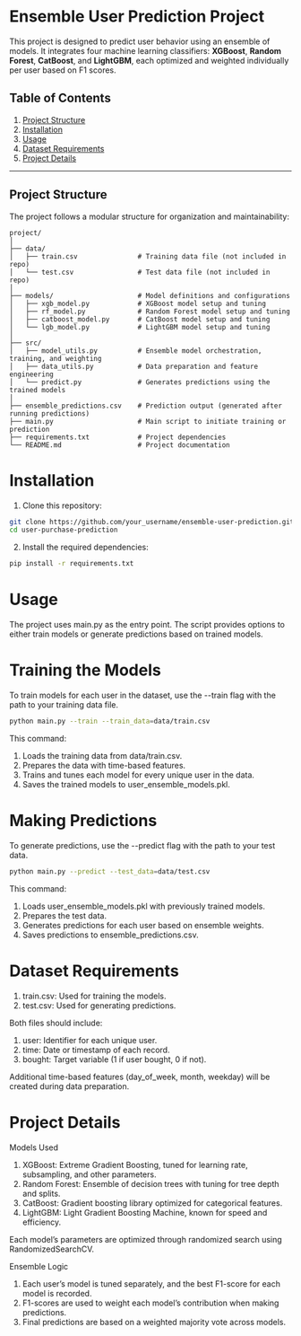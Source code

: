 # Ensemble User Prediction Project

This project is designed to predict user behavior using an ensemble of models. It integrates four machine learning classifiers: **XGBoost**, **Random Forest**, **CatBoost**, and **LightGBM**, each optimized and weighted individually per user based on F1 scores.

## Table of Contents

1. [Project Structure](#project-structure)
2. [Installation](#installation)
3. [Usage](#usage)
4. [Dataset Requirements](#dataset-requirements)
5. [Project Details](#project-details)

---

## Project Structure

The project follows a modular structure for organization and maintainability:

```plaintext
project/
│
├── data/
│   ├── train.csv               # Training data file (not included in repo)
│   └── test.csv                # Test data file (not included in repo)
│
├── models/                     # Model definitions and configurations
│   ├── xgb_model.py            # XGBoost model setup and tuning
│   ├── rf_model.py             # Random Forest model setup and tuning
│   ├── catboost_model.py       # CatBoost model setup and tuning
│   └── lgb_model.py            # LightGBM model setup and tuning
│
├── src/
│   ├── model_utils.py          # Ensemble model orchestration, training, and weighting
│   ├── data_utils.py           # Data preparation and feature engineering
│   └── predict.py              # Generates predictions using the trained models
│
├── ensemble_predictions.csv    # Prediction output (generated after running predictions)
├── main.py                     # Main script to initiate training or prediction
├── requirements.txt            # Project dependencies
└── README.md                   # Project documentation
```

# Installation
1. Clone this repository:
```bash
git clone https://github.com/your_username/ensemble-user-prediction.git
cd user-purchase-prediction
```
2. Install the required dependencies:
```bash
pip install -r requirements.txt
```

# Usage
The project uses main.py as the entry point. The script provides options to either train models or generate predictions based on trained models.

# Training the Models
To train models for each user in the dataset, use the --train flag with the path to your training data file.
```bash
python main.py --train --train_data=data/train.csv
```
This command:

1. Loads the training data from data/train.csv.
2. Prepares the data with time-based features.
3. Trains and tunes each model for every unique user in the data.
4. Saves the trained models to user_ensemble_models.pkl.

# Making Predictions
To generate predictions, use the --predict flag with the path to your test data.
```bash
python main.py --predict --test_data=data/test.csv
```

This command:

1. Loads user_ensemble_models.pkl with previously trained models.
2. Prepares the test data.
3. Generates predictions for each user based on ensemble weights.
4. Saves predictions to ensemble_predictions.csv.

# Dataset Requirements
1. train.csv: Used for training the models.
2. test.csv: Used for generating predictions.

Both files should include:

1. user: Identifier for each unique user.
2. time: Date or timestamp of each record.
3. bought: Target variable (1 if user bought, 0 if not).

Additional time-based features (day_of_week, month, weekday)
will be created during data preparation.

# Project Details

Models Used
1. XGBoost: Extreme Gradient Boosting, tuned for learning rate, subsampling, and other parameters.
2. Random Forest: Ensemble of decision trees with tuning for tree depth and splits.
3. CatBoost: Gradient boosting library optimized for categorical features.
4. LightGBM: Light Gradient Boosting Machine, known for speed and efficiency.

Each model’s parameters are optimized through randomized search using RandomizedSearchCV.

Ensemble Logic

1. Each user’s model is tuned separately, and the best F1-score for each model is recorded.
2. F1-scores are used to weight each model’s contribution when making predictions.
3. Final predictions are based on a weighted majority vote across models.
